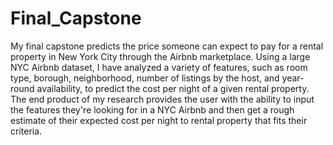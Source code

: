 # Final_Capstone
My final capstone predicts the price someone can expect to pay for a rental property in New York City through the Airbnb marketplace.  Using a large NYC Airbnb dataset, I have analyzed a variety of features, such as room type, borough, neighborhood, number of listings by the host, and year-round availability, to predict the cost per night of a given rental property.  The end product of my research provides the user with the ability to input the features they're looking for in a NYC Airbnb and then get a rough estimate of their expected cost per night to rental property that fits their criteria.
